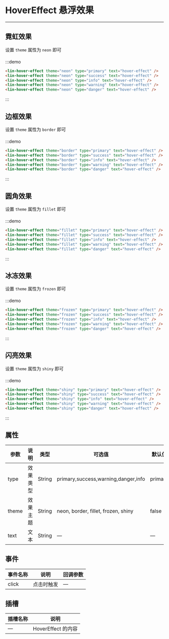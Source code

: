 <style lang="scss" scoped>
.hover-group {
  margin-top: 20px;
  ::v-deep button {
    margin-right: 10px;
  }
}
</style>

# HoverEffect 悬浮效果

---

## 霓虹效果

设置 `theme` 属性为 `neon` 即可

<div class='demo-block'>
<div class="hover-group">
    <lin-hover-effect theme='neon' type="primary" text="hover-effect"></lin-hover-effect>
    <lin-hover-effect theme='neon' type="success" text="hover-effect"></lin-hover-effect>
    <lin-hover-effect theme='neon' type="info" text="hover-effect"></lin-hover-effect>
    <lin-hover-effect theme='neon' type="warning" text="hover-effect"></lin-hover-effect>
    <lin-hover-effect theme='neon' type="danger" text="hover-effect"></lin-hover-effect>
</div>
</div>

:::demo

```html
<lin-hover-effect theme="neon" type="primary" text="hover-effect" />
<lin-hover-effect theme="neon" type="success" text="hover-effect" />
<lin-hover-effect theme="neon" type="info" text="hover-effect" />
<lin-hover-effect theme="neon" type="warning" text="hover-effect" />
<lin-hover-effect theme="neon" type="danger" text="hover-effect" />
```

:::

## 边框效果

设置 `theme` 属性为 `border` 即可

<div class='demo-block'>
<div class="hover-group">
      <lin-hover-effect theme="border" type="primary" text="hover-effect"></lin-hover-effect>
      <lin-hover-effect theme="border" type="success" text="hover-effect"></lin-hover-effect>
      <lin-hover-effect theme="border" type="info" text="hover-effect"></lin-hover-effect>
      <lin-hover-effect theme="border" type="warning" text="hover-effect"></lin-hover-effect>
      <lin-hover-effect theme="border" type="danger" text="hover-effect"></lin-hover-effect>
</div>
</div>

:::demo

```html
<lin-hover-effect theme="border" type="primary" text="hover-effect" />
<lin-hover-effect theme="border" type="success" text="hover-effect" />
<lin-hover-effect theme="border" type="info" text="hover-effect" />
<lin-hover-effect theme="border" type="warning" text="hover-effect" />
<lin-hover-effect theme="border" type="danger" text="hover-effect" />
```

:::

## 圆角效果

设置 `theme` 属性为 `fillet` 即可

<div class='demo-block'>
<div class="hover-group">
    <lin-hover-effect theme="fillet" type="primary" text="hover-effect"></lin-hover-effect>
      <lin-hover-effect theme="fillet" type="success" text="hover-effect"></lin-hover-effect>
      <lin-hover-effect theme="fillet" type="info" text="hover-effect"></lin-hover-effect>
      <lin-hover-effect theme="fillet" type="warning" text="hover-effect"></lin-hover-effect>
      <lin-hover-effect theme="fillet" type="danger" text="hover-effect"></lin-hover-effect>
</div>
</div>

:::demo

```html
<lin-hover-effect theme="fillet" type="primary" text="hover-effect" />
<lin-hover-effect theme="fillet" type="success" text="hover-effect" />
<lin-hover-effect theme="fillet" type="info" text="hover-effect" />
<lin-hover-effect theme="fillet" type="warning" text="hover-effect" />
<lin-hover-effect theme="fillet" type="danger" text="hover-effect" />
```

:::

## 冰冻效果

设置 `theme` 属性为 `frozen` 即可

<div class='demo-block'>
<div class="hover-group">
      <lin-hover-effect theme="frozen" type="primary" text="hover-effect"></lin-hover-effect>
      <lin-hover-effect theme="frozen" type="success" text="hover-effect"></lin-hover-effect>
      <lin-hover-effect theme="frozen" type="info" text="hover-effect"></lin-hover-effect>
      <lin-hover-effect theme="frozen" type="warning" text="hover-effect"></lin-hover-effect>
      <lin-hover-effect theme="frozen" type="danger" text="hover-effect"></lin-hover-effect>
</div>
</div>

:::demo

```html
<lin-hover-effect theme="frozen" type="primary" text="hover-effect" />
<lin-hover-effect theme="frozen" type="success" text="hover-effect" />
<lin-hover-effect theme="frozen" type="info" text="hover-effect" />
<lin-hover-effect theme="frozen" type="warning" text="hover-effect" />
<lin-hover-effect theme="frozen" type="danger" text="hover-effect" />
```

:::

## 闪亮效果

设置 `theme` 属性为 `shiny` 即可

<div class='demo-block'>
<div class="hover-group">
      <lin-hover-effect theme="shiny" type="primary" text="hover-effect"></lin-hover-effect>
      <lin-hover-effect theme="shiny" type="success" text="hover-effect"></lin-hover-effect>
      <lin-hover-effect theme="shiny" type="info" text="hover-effect"></lin-hover-effect>
      <lin-hover-effect theme="shiny" type="warning" text="hover-effect"></lin-hover-effect>
      <lin-hover-effect theme="shiny" type="danger" text="hover-effect"></lin-hover-effect>
</div>
</div>

:::demo

```html
<lin-hover-effect theme="shiny" type="primary" text="hover-effect" />
<lin-hover-effect theme="shiny" type="success" text="hover-effect" />
<lin-hover-effect theme="shiny" type="info" text="hover-effect" />
<lin-hover-effect theme="shiny" type="warning" text="hover-effect" />
<lin-hover-effect theme="shiny" type="danger" text="hover-effect" />
```

:::

## 属性

| 参数  | 说明     | 类型   | 可选值                              | 默认值  |
| ----- | -------- | ------ | ----------------------------------- | ------- |
| type  | 效果类型 | String | primary,success,warning,danger,info | primary |
| theme | 效果主题 | String | neon, border, fillet, frozen, shiny | false   |
| text  | 文本     | String | —                                   | —       |

## 事件

| 事件名称 | 说明       | 回调参数 |
| -------- | ---------- | -------- |
| click    | 点击时触发 | —        |

## 插槽

| 插槽名称 | 说明               |
| -------- | ------------------ |
| —        | HoverEffect 的内容 |
